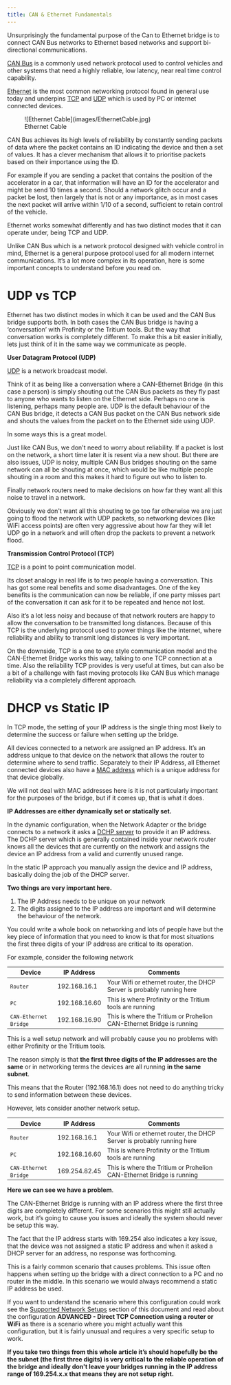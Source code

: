 ```yaml
---
title: CAN & Ethernet Fundamentals
---
```


Unsurprisingly the fundamental purpose of the Can to Ethernet bridge is to connect CAN Bus networks to Ethernet based networks and support bi-directional communications.

[CAN Bus](https://en.wikipedia.org/wiki/CAN_bus) is a commonly used network protocol used to control vehicles and other systems that need a highly reliable, low latency, near real time control capability. 

[Ethernet](https://en.wikipedia.org/wiki/Ethernet) is the most common networking protocol found in general use today and underpins [TCP](https://en.wikipedia.org/wiki/Transmission_Control_Protocol) and [UDP](https://en.wikipedia.org/wiki/User_Datagram_Protocol) which is used by PC or internet connected devices.

<figure markdown>
![Ethernet Cable](images/EthernetCable.jpg)
<figcaption>Ethernet Cable</figcaption>
</figure>

CAN Bus achieves its high levels of reliability by constantly sending packets of data where the packet contains an ID indicating the device and then a set of values. It has a clever mechanism that allows it to prioritise packets based on their importance using the ID. 

For example if you are sending a packet that contains the position of the accelerator in a car, that information will have an ID for the accelerator and might be send 10 times a second. Should a network glitch occur and a packet be lost, then largely that is not or any importance, as in most cases the next packet will arrive within 1/10 of a second, sufficient to retain control of the vehicle.

Ethernet works somewhat differently and has two distinct modes that it can operate under, being TCP and UDP. 

Unlike CAN Bus which is a network protocol designed with vehicle control in mind, Ethernet is a general purpose protocol used for all modern internet communications. It’s a lot more complex in its operation, here is some important concepts to understand before you read on.

# UDP vs TCP

Ethernet has two distinct modes in which it can be used and the CAN Bus bridge supports both. In both cases the CAN Bus bridge is having a ‘conversation’ with Profinity or the Tritium tools. But the way that conversation works is completely different. To make this a bit easier initially, lets just think of it in the same way we communicate as people.

**User Datagram Protocol (UDP)**

[UDP](https://en.wikipedia.org/wiki/User_Datagram_Protocol) is a network broadcast model. 

Think of it as being like a conversation where a CAN-Ethernet Bridge (in this case a person) is simply shouting out the CAN Bus packets as they fly past to anyone who wants to listen on the Ethernet side. Perhaps no one is listening, perhaps many people are. UDP is the default behaviour of the CAN Bus bridge, it detects a CAN Bus packet on the CAN Bus network side and shouts the values from the packet on to the Ethernet side using UDP.

In some ways this is a great model. 

Just like CAN Bus, we don't need to worry about reliability. If a packet is lost on the network, a short time later it is resent via a new shout. But there are also issues, UDP is noisy, multiple CAN Bus bridges shouting on the same network can all be shouting at once, which would be like multiple people shouting in a room and this makes it hard to figure out who to listen to.

Finally network routers need to make decisions on how far they want all this noise to travel in a network. 

Obviously we don't want all this shouting to go too far otherwise we are just going to flood the network with UDP packets, so networking devices (like WiFi access points) are often very aggressive about how far they will let UDP go in a network and will often drop the packets to prevent a network flood.

**Transmission Control Protocol (TCP)**

[TCP](https://en.wikipedia.org/wiki/Transmission_Control_Protocol) is a point to point communication model. 

Its closet analogy in real life is to two people having a conversation. This has got some real benefits and some disadvantages. One of the key benefits is the communication can now be reliable, if one party misses part of the conversation it can ask for it to be repeated and hence not lost. 

Also it’s a lot less noisy and because of that network routers are happy to allow the conversation to be transmitted long distances. Because of this TCP is the underlying protocol used to power things like the internet, where reliability and ability to transmit long distances is very important. 

On the downside, TCP is a one to one style communication model and the CAN-Ethernet Bridge works this way, talking to one TCP connection at a time. Also the reliability TCP provides is very useful at times, but can also be a bit of a challenge with fast moving protocols like CAN Bus which manage reliability via a completely different approach.


# DHCP vs Static IP

In TCP mode, the setting of your IP address is the single thing most likely to determine the success or failure when setting up the bridge.

All devices connected to a network are assigned an IP address. It’s an address unique to that device on the network that allows the router to determine where to send traffic. Separately to their IP Address, all Ethernet connected devices also have a [MAC address](https://en.wikipedia.org/wiki/MAC_address) which is a unique address for that device globally. 

We will not deal with MAC addresses here is it is not particularly important for the purposes of the bridge, but if it comes up, that is what it does.

**IP Addresses are either dynamically set or statically set.** 

In the dynamic configuration, when the Network Adapter or the bridge connects to a network it asks a [DCHP server](https://en.wikipedia.org/wiki/Dynamic_Host_Configuration_Protocol) to provide it an IP address. The DCHP server which is generally contained inside your network router knows all the devices that are currently on the network and assigns the device an IP address from a valid and currently unused range. 

In the static IP approach you manually assign the device and IP address, basically doing the job of the DHCP server.

**Two things are very important here.**

1. The IP Address needs to be unique on your network
2. The digits assigned to the IP address are important and will determine the behaviour of the network.

You could write a whole book on networking and lots of people have but the key piece of information that you need to know is that for most situations the first three digits of your IP address are critical to its operation. 

For example, consider the following network

| Device                | IP Address    | Comments                                                               |
| --------------------- | ------------- | ---------------------------------------------------------------------- |
| `Router`              | 192.168.16.1  | Your Wifi or ethernet router, the DHCP Server is probably running here |
| `PC`                  | 192.168.16.60 | This is where Profinity or the Tritium tools are running               |
| `CAN-Ethernet Bridge` | 192.168.16.90 | This is where the Tritium or Prohelion CAN-Ethernet Bridge is running  |

This is a well setup network and will probably cause you no problems with either Profinity or the Tritium tools. 

The reason simply is that **the first three digits of the IP addresses are the same** or in networking terms the devices are all running **in the same subnet**.

This means that the Router (192.168.16.1) does not need to do anything tricky to send information between these devices. 

However, lets consider another network setup.

| Device                | IP Address    | Comments                                                               |
| --------------------- | ------------- | ---------------------------------------------------------------------- |
| `Router`              | 192.168.16.1  | Your Wifi or ethernet router, the DHCP Server is probably running here |
| `PC`                  | 192.168.16.60 | This is where Profinity or the Tritium tools are running               |
| `CAN-Ethernet Bridge` | 169.254.82.45 | This is where the Tritium or Prohelion CAN-Ethernet Bridge is running  |


**Here we can see we have a problem**. 

The CAN-Ethernet Bridge is running with an IP address where the first three digits are completely different. For some scenarios this might still actually work, but it’s going to cause you issues and ideally the system should never be setup this way.

The fact that the IP address starts with 169.254 also indicates a key issue, that the device was not assigned a static IP address and when it asked a DHCP server for an address, no response was forthcoming. 

This is a fairly common scenario that causes problems.  This issue often happens when setting up the bridge with a direct connection to a PC and no router in the middle. In this scenario we would always recommend a static IP address be used.

If you want to understand the scenario where this configuration could work see the [Supported Network Setups](Supported_Network_Setups.md) section of this document and read about the configuration **ADVANCED - Direct TCP Connection using a router or WiFi** as there is a scenario where you might actually want this configuration, but it is fairly unusual and requires a very specific setup to work.

**If you take two things from this whole article it’s should hopefully be the the subnet (the first three digits) is very critical to the reliable operation of the bridge and ideally don't leave your bridges running in the IP address range of 169.254.x.x that means they are not setup right.**